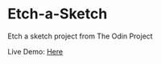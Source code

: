 # Etch-a-Sketch
Etch a sketch project from The Odin Project


Live Demo: <a href=https://pscgrant.github.io/Etch-a-Sketch/>Here</a>
